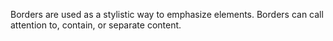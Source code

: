 Borders are used as a stylistic way to emphasize elements. Borders can call attention to, contain, or separate content.
